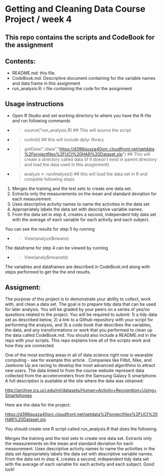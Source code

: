 # Getting and Cleaning Data Course Project / week 4
## This repo contains the scripts and CodeBook for the assignment
## Contents:
- README.md: this file. 
- CodeBook.md: Descriptive document containing for the variable names and data frame in this assignment
- run_analysis.R: r file containing the code for the assignment

## Usage instructions
- Open R Studio and set working directory to where you have the R-file and run following commands
* > source("run_analysis.R) ## This will source the script
* > runInit() ## this will include dplyr library
* > getData("./data","https://d396qusza40orc.cloudfront.net/getdata%2Fprojectfiles%2FUCI%20HAR%20Dataset.zip") ## This will create a directory called data (if it doesn't exist in parent directory and load the data used in this assginment)
* > analyze <- runAnalysis() ## this will load the data set in R and complete following steps

1. Merges the training and the test sets to create one data set.
2. Extracts only the measurements on the mean and standard deviation for each measurement.
3. Uses descriptive activity names to name the activities in the data set
4. Appropriately labels the data set with descriptive variable names.
5. From the data set in step 4, creates a second, independent tidy data set with the average of each variable for each activity and each subject.

You can see the results for step 5 by running
* > View(analyze$means)

The dataframe for step 4 can be viewed by running
* > View(analy$meanstd)

The variables and dataframes are described in CodeBook.md along with steps performed to get the the end results.

## Assigment:
The purpose of this project is to demonstrate your ability to collect, work with, and clean a data set. The goal is to prepare tidy data that can be used for later analysis. You will be graded by your peers on a series of yes/no questions related to the project. You will be required to submit: 1) a tidy data set as described below, 2) a link to a Github repository with your script for performing the analysis, and 3) a code book that describes the variables, the data, and any transformations or work that you performed to clean up the data called CodeBook.md. You should also include a README.md in the repo with your scripts. This repo explains how all of the scripts work and how they are connected.

One of the most exciting areas in all of data science right now is wearable computing - see for example this article . Companies like Fitbit, Nike, and Jawbone Up are racing to develop the most advanced algorithms to attract new users. The data linked to from the course website represent data collected from the accelerometers from the Samsung Galaxy S smartphone. A full description is available at the site where the data was obtained:

http://archive.ics.uci.edu/ml/datasets/Human+Activity+Recognition+Using+Smartphones

Here are the data for the project:

https://d396qusza40orc.cloudfront.net/getdata%2Fprojectfiles%2FUCI%20HAR%20Dataset.zip

You should create one R script called run_analysis.R that does the following.

Merges the training and the test sets to create one data set.
Extracts only the measurements on the mean and standard deviation for each measurement.
Uses descriptive activity names to name the activities in the data set
Appropriately labels the data set with descriptive variable names.
From the data set in step 4, creates a second, independent tidy data set with the average of each variable for each activity and each subject.
Good luck!
